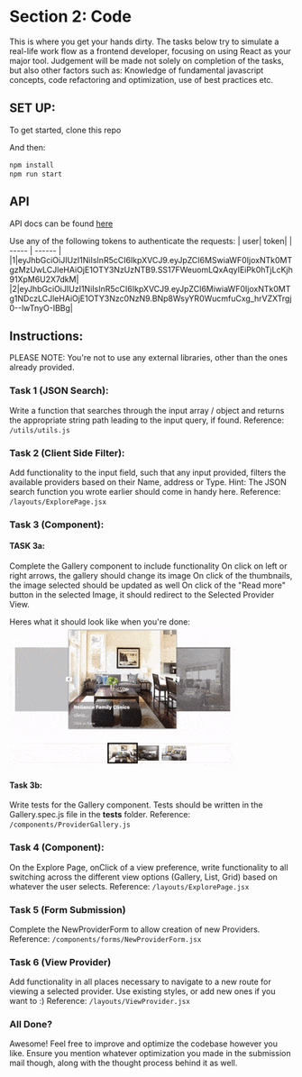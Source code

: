 # Section 2: Code
This is where you get your hands dirty. The tasks below try to simulate a real-life work flow as a frontend developer, focusing on using React as your major tool. Judgement will be made not solely on completion of the tasks, but also other factors such as: Knowledge of fundamental javascript concepts, code refactoring and optimization, use of best practices etc.

## SET UP:
To get started, clone this repo


And then:
```
npm install
npm run start
```

## API
API docs can be found [here](https://pro-zone.herokuapp.com/documentation/v1.0.0)

Use any of the following tokens to authenticate the requests:
| user| token|
| ----- | ------ |
|1|eyJhbGciOiJIUzI1NiIsInR5cCI6IkpXVCJ9.eyJpZCI6MSwiaWF0IjoxNTk0MTgzMzUwLCJleHAiOjE1OTY3NzUzNTB9.SS17FWeuomLQxAqyIEiPk0hTjLcKjh91XpM6U2X7dkM|
|2|eyJhbGciOiJIUzI1NiIsInR5cCI6IkpXVCJ9.eyJpZCI6MiwiaWF0IjoxNTk0MTg1NDczLCJleHAiOjE1OTY3Nzc0NzN9.BNp8WsyYR0WucmfuCxg_hrVZXTrgj0--lwTnyO-IBBg|

## Instructions:
PLEASE NOTE: You're not to use any external libraries, other than the ones already provided.

### Task 1 (JSON Search):
Write a function that searches through the input array / object
and returns the appropriate string path leading to the input query, if found.
Reference: `/utils/utils.js`

### Task 2 (Client Side Filter):
Add functionality to the input field, such that any input provided, filters the available providers based on their Name, address or Type. 
Hint: The JSON search function you wrote earlier should come in handy here.
Reference: `/layouts/ExplorePage.jsx`

### Task 3 (Component):
#### TASK 3a:
Complete the Gallery component to include functionality
On click on left or right arrows, the gallery should change its image
On click of the thumbnails, the image selected should be updated as well
On click of the "Read more" button in the selected Image, it should redirect to the Selected Provider View.

Heres what it should look like when you're done:
<br>
![alt text](src/gallery.gif "Gallery Component")



#### Task 3b:
Write tests for the Gallery component. Tests should be written in the Gallery.spec.js file in the __tests__ folder.
Reference: `/components/ProviderGallery.js`

### Task 4 (Component):
On the Explore Page, onClick of a view preference, write functionality to all switching across the different view options (Gallery, List, Grid) based on whatever the user selects.
Reference: `/layouts/ExplorePage.jsx`

### Task 5 (Form Submission)
Complete the NewProviderForm to allow creation of new Providers.
Reference:
`/components/forms/NewProviderForm.jsx`

### Task 6 (View Provider)
Add functionality in all places necessary to navigate to a new route for viewing a selected provider.
Use existing styles, or add new ones if you want to :)
Reference:
`/layouts/ViewProvider.jsx`


### All Done?
Awesome! Feel free to improve and optimize the codebase however you like. Ensure you mention whatever optimization you made in the submission mail though, along with the thought process behind it as well.


